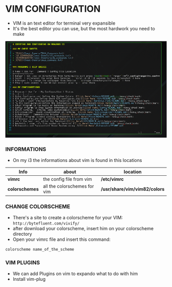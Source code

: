 # VIM CONFIGURATION

* VIM is an text editor for terminal very expansible
* It's the best editor you can use, but the most hardwork you need to make

<img src="../images/vim.png">

### INFORMATIONS

* On my i3 the informations about vim is found in this locations

| Info | about| location
|---|---|---|
|**vimrc**| the config file from vim | **/etc/vimrc**
|**colorschemes**| all the colorschemes for vim | **/usr/share/vim/vim82/colors**

### CHANGE COLORSCHEME

* There's a site to create a colorscheme for your VIM: `http://bytefluent.com/vivify/`
* after download your colorscheme, insert him on your colorscheme directory
* Open your vimrc file and insert this command:

```sh
colorscheme name_of_the_scheme
```
### VIM PLUGINS

* We can add Plugins on vim to expando what to do with him
* Install vim-plug
